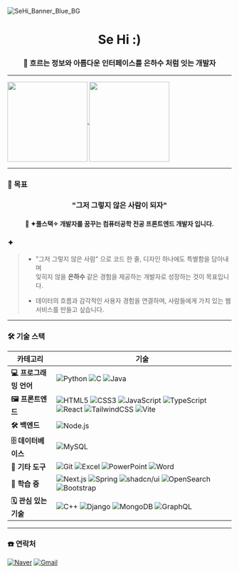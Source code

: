 <!-- GitHub 프로필 README -->
![SeHi_Banner_Blue_BG](https://github.com/user-attachments/assets/e60f956e-5fae-4999-91f3-0fc6f275fb69)

<h1 align="center">Se Hi :)</h1>
<h3 align="center">💫 흐르는 정보와 아름다운 인터페이스를 은하수 처럼 잇는 개발자</h4>

---

<a href="https://github.com/SeHIgh">
  <img height=180 align="center" src="https://github-readme-stats.vercel.app/api?username=SeHIgh&show_icons=true&theme=holi&locale=kr&hide_border=true&bg_color=C9D9E7&text_color=5580A1&title_color=6ca2cc&icon_color=6ca2cc&border_radius=12" />
</a>

<a href="https://github.com/SeHIgh">
  <img height=180 align="center" src="https://github-readme-stats.vercel.app/api/top-langs?username=SeHIgh&layout=compact&langs_count=8&show_icons=true&theme=holi&locale=kr&hide_border=true&bg_color=C9D9E7&text_color=5580A1&title_color=6ca2cc&icon_color=6ca2cc&border_radius=12" />
</a>

---

### 🎯 목표

<h3 align="center">"그저 그렇지 않은 사람이 되자"</h4>
<h4 align="center">🚀 <strong>✦풀스택✧</strong> 개발자를 꿈꾸는 컴퓨터공학 전공 프론트엔드 개발자 입니다.</h4>
<h3> ✦ </h4>

>   - "그저 그렇지 않은 사람" 으로 코드 한 줄, 디자인 하나에도 특별함을 담아내며 <br>
>     잊히지 않을 **은하수** 같은 경험을 제공하는 개발자로 성장하는 것이 목표입니다.
>     
>  - 데이터의 흐름과 감각적인 사용자 경험을 연결하며, 사람들에게 가치 있는 웹 서비스를 만들고 싶습니다.

---

### 🛠️ 기술 스택

| 카테고리             | 기술                                                                                         |
|----------------------|---------------------------------------------------------------------------------------------|
| **💻 프로그래밍 언어** | ![Python](https://img.shields.io/badge/Python-3776AB?style=flat&logo=python&logoColor=white) ![C](https://img.shields.io/badge/C-A8B9CC?style=flat&logo=c&logoColor=white) ![Java](https://img.shields.io/badge/Java-ED8B00?style=flat&logo=openjdk&logoColor=white) |
| **🖼️ 프론트엔드**      | ![HTML5](https://img.shields.io/badge/HTML5-E34F26?style=flat&logo=html5&logoColor=white) ![CSS3](https://img.shields.io/badge/CSS3-1572B6?style=flat&logo=css3&logoColor=white) ![JavaScript](https://img.shields.io/badge/JavaScript-F7DF1E?style=flat&logo=javascript&logoColor=black) ![TypeScript](https://img.shields.io/badge/TypeScript-3178C6?style=flat&logo=typescript&logoColor=white) ![React](https://img.shields.io/badge/React-61DAFB?style=flat&logo=react&logoColor=black) ![TailwindCSS](https://img.shields.io/badge/TailwindCSS-06B6D4?style=flat&logo=tailwindcss&logoColor=white) ![Vite](https://img.shields.io/badge/Vite-646CFF?style=flat&logo=vite&logoColor=white) |
| **🛠️ 백엔드**         | ![Node.js](https://img.shields.io/badge/Node.js-339933?style=flat&logo=node.js&logoColor=white) |
| **🗄️ 데이터베이스**     | ![MySQL](https://img.shields.io/badge/MySQL-005C84?style=flat&logo=mysql&logoColor=white) |
| **🔧 기타 도구**       | ![Git](https://img.shields.io/badge/Git-F05032?style=flat&logo=git&logoColor=white) ![Excel](https://img.shields.io/badge/Microsoft_Excel-217346?style=flat&logo=microsoft-excel&logoColor=white) ![PowerPoint](https://img.shields.io/badge/Microsoft_PowerPoint-B7472A?style=flat&logo=microsoft-powerpoint&logoColor=white) ![Word](https://img.shields.io/badge/Microsoft_Word-2B579A?style=flat&logo=microsoft-word&logoColor=white) |
| **📘 학습 중**         | ![Next.js](https://img.shields.io/badge/Next.js-000000?style=flat&logo=next.js&logoColor=white) ![Spring](https://img.shields.io/badge/Spring-6DB33F?style=flat&logo=spring&logoColor=white) ![shadcn/ui](https://img.shields.io/badge/shadcn%2Fui-000000?style=flat&logo=radix-ui&logoColor=white) ![OpenSearch](https://img.shields.io/badge/OpenSearch-005EB8?style=flat&logo=opensearch&logoColor=white) ![Bootstrap](https://img.shields.io/badge/Bootstrap-7952B3?style=flat&logo=bootstrap&logoColor=white) |
| **🗓️ 관심 있는 기술**   | ![C++](https://img.shields.io/badge/C%2B%2B-00599C?style=flat&logo=c%2B%2B&logoColor=white) ![Django](https://img.shields.io/badge/Django-092E20?style=flat&logo=django&logoColor=white) ![MongoDB](https://img.shields.io/badge/MongoDB-4EA94B?style=flat&logo=mongodb&logoColor=white) ![GraphQL](https://img.shields.io/badge/GraphQL-E10098?style=flat&logo=graphql&logoColor=white) |

---

### ☎️ 연락처

[![Naver](https://img.shields.io/badge/Naver_mail-03C75A?style=flat&logo=naver&logoColor=white)](mailto:sehi0119@naver.com)  [![Gmail](https://img.shields.io/badge/Gmail-D14836?style=flat&logo=gmail&logoColor=white)](mailto:sehigh019@gmail.com)
